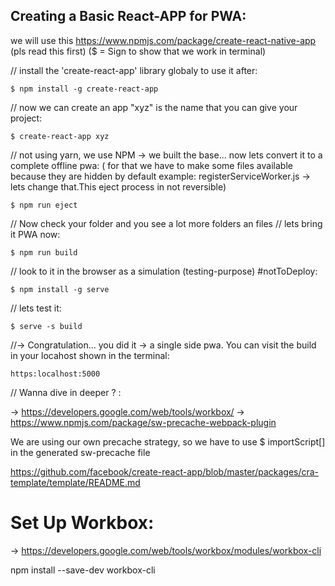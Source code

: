 ## Creating a Basic React-APP for PWA:

we will use this https://www.npmjs.com/package/create-react-native-app
(pls read this first) 
($ = Sign to  show that we work in terminal)


// install the 'create-react-app' library globaly to use it after:

    $ npm install -g create-react-app


// now we can create an app "xyz" is the name that you can give your project:

    $ create-react-app xyz


// not using yarn, we use NPM -> we built the base... now lets convert it to a complete offline pwa:
( for that we have to make some files available because they are hidden by default example: registerServiceWorker.js -> lets change that.This eject process in not reversible)

    $ npm run eject


// Now check your folder and you see a lot more folders an files
// lets bring it PWA now:

    $ npm run build


// look to it in the browser as a  simulation (testing-purpose) #notToDeploy:

    $ npm install -g serve


//  lets test it:

    $ serve -s build 


//-> Congratulation... you did it -> a single side pwa. You can visit the build in your locahost shown in the terminal:

    https:localhost:5000


// Wanna dive in deeper  ? :

-> https://developers.google.com/web/tools/workbox/
-> https://www.npmjs.com/package/sw-precache-webpack-plugin

We are using our own precache strategy, so we have to use $ importScript[]  in the generated sw-precache file 

https://github.com/facebook/create-react-app/blob/master/packages/cra-template/template/README.md


# Set Up  Workbox:
-> https://developers.google.com/web/tools/workbox/modules/workbox-cli

npm install --save-dev workbox-cli









